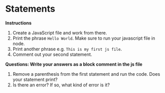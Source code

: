 # Statements 

**Instructions**
1. Create a JavaScript file and work from there.
2. Print the phrase `Hello World`. Make sure to run your javascript file in node. 
3. Print another phrase e.g. `This is my first js file`. 
4. Comment out your second statement. 

**Questions: Write your answers as a block comment in the js file**
1. Remove a parenthesis from the first statement and run the code. Does your statement print? 
2. Is there an error? If so, what kind of error is it?  